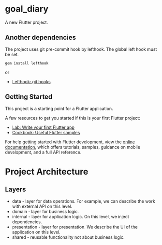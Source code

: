 # goal_diary

A new Flutter project.

## Another dependencies

The project uses git pre-commit hook by lefthook. The global left hook must be set.

`gem install lefthook`

or

- [Lefthook: git hooks](https://github.com/evilmartians/lefthook)

## Getting Started

This project is a starting point for a Flutter application.

A few resources to get you started if this is your first Flutter project:

- [Lab: Write your first Flutter app](https://docs.flutter.dev/get-started/codelab)
- [Cookbook: Useful Flutter samples](https://docs.flutter.dev/cookbook)

For help getting started with Flutter development, view the
[online documentation](https://docs.flutter.dev/), which offers tutorials,
samples, guidance on mobile development, and a full API reference.

# Project Architecture

## Layers

- data - layer for data operations. For example, we can describe the work with external API on this level.
- domain - layer for business logic.
- internal - layer for application logic. On this level, we inject dependencies.
- presentation - layer for presentation. We describe the UI of the application on this level.
- shared - reusable functionality not about business logic.
